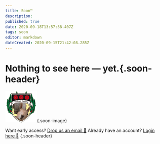 ```yaml
---
title: Soon™
description: 
published: true
date: 2020-09-18T13:57:58.407Z
tags: soon
editor: markdown
dateCreated: 2020-09-15T21:42:08.285Z
---
```


# Nothing to see here — yet.{.soon-header}
![logo.png](/logo.png){.soon-image}


Want early access? [Drop us an email 💌](mailto:support@brgswiki.tk?subject=BRGS%20Wiki%20Early%20Access&body=Hi%20there!%0D%0A%0D%0A%0D%0A)
Already have an account? [Login here 🔑](/login) {.soon-header}